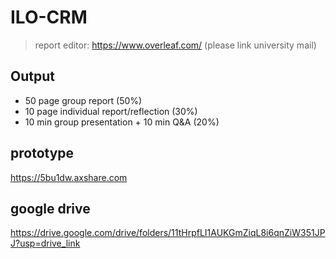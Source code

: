 # ILO-CRM
> report editor: https://www.overleaf.com/ (please link university mail)
## Output
- 50 page group report (50%)
- 10 page individual report/reflection (30%)
- 10 min group presentation + 10 min Q&A (20%)

## prototype
https://5bu1dw.axshare.com

## google drive
https://drive.google.com/drive/folders/11tHrpfLI1AUKGmZiqL8i6qnZiW351JPJ?usp=drive_link
